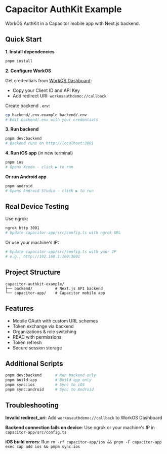 # Capacitor AuthKit Example

WorkOS AuthKit in a Capacitor mobile app with Next.js backend.

## Quick Start

**1. Install dependencies**
```bash
pnpm install
```

**2. Configure WorkOS**

Get credentials from [WorkOS Dashboard](https://dashboard.workos.com/):
- Copy your Client ID and API Key
- Add redirect URI: `workosauthdemo://callback`

Create backend `.env`:
```bash
cp backend/.env.example backend/.env
# Edit backend/.env with your credentials
```

**3. Run backend**
```bash
pnpm dev:backend
# Backend runs on http://localhost:3001
```

**4. Run iOS app** (in new terminal)
```bash
pnpm ios
# Opens Xcode - click ▶ to run
```

**Or run Android app**
```bash
pnpm android
# Opens Android Studio - click ▶ to run
```

## Real Device Testing

Use ngrok:
```bash
ngrok http 3001
# Update capacitor-app/src/config.ts with ngrok URL
```

Or use your machine's IP:
```bash
# Update capacitor-app/src/config.ts with your IP
# e.g., http://192.168.1.100:3001
```

## Project Structure

```
capacitor-authkit-example/
├── backend/          # Next.js API backend
└── capacitor-app/    # Capacitor mobile app
```

## Features

- Mobile OAuth with custom URL schemes
- Token exchange via backend
- Organizations & role switching
- RBAC with permissions
- Token refresh
- Secure session storage

## Additional Scripts

```bash
pnpm dev:backend      # Run backend only
pnpm build:app        # Build app only
pnpm sync:ios         # Sync to iOS
pnpm sync:android     # Sync to Android
```

## Troubleshooting

**Invalid redirect_uri**: Add `workosauthdemo://callback` to WorkOS Dashboard

**Backend connection fails on device**: Use ngrok or your machine's IP in `capacitor-app/src/config.ts`

**iOS build errors**: Run `rm -rf capacitor-app/ios && pnpm -F capacitor-app exec cap add ios && pnpm sync:ios`